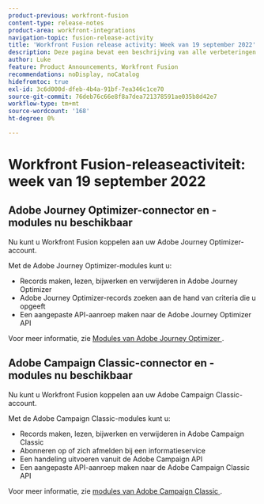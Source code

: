 ```yaml
---
product-previous: workfront-fusion
content-type: release-notes
product-area: workfront-integrations
navigation-topic: fusion-release-activity
title: 'Workfront Fusion release activity: Week van 19 september 2022'
description: Deze pagina bevat een beschrijving van alle verbeteringen die in Adobe Workfront Fusion in de week van 19 september 2022 zijn aangebracht.
author: Luke
feature: Product Announcements, Workfront Fusion
recommendations: noDisplay, noCatalog
hidefromtoc: true
exl-id: 3c6d000d-dfeb-4b4a-91bf-7ea346c1ce70
source-git-commit: 76deb76c66e8f8a7dea721378591ae035b8d42e7
workflow-type: tm+mt
source-wordcount: '168'
ht-degree: 0%

---
```


# Workfront Fusion-releaseactiviteit: week van 19 september 2022

## Adobe Journey Optimizer-connector en -modules nu beschikbaar

Nu kunt u Workfront Fusion koppelen aan uw Adobe Journey Optimizer-account.

Met de Adobe Journey Optimizer-modules kunt u:
* Records maken, lezen, bijwerken en verwijderen in Adobe Journey Optimizer
* Adobe Journey Optimizer-records zoeken aan de hand van criteria die u opgeeft
* Een aangepaste API-aanroep maken naar de Adobe Journey Optimizer API

Voor meer informatie, zie [ Modules van Adobe Journey Optimizer ](/help/quicksilver/workfront-fusion/apps-and-their-modules/adobe-journey-optimizer-modules.md).

## Adobe Campaign Classic-connector en -modules nu beschikbaar

Nu kunt u Workfront Fusion koppelen aan uw Adobe Campaign Classic-account.

Met de Adobe Campaign Classic-modules kunt u:
* Records maken, lezen, bijwerken en verwijderen in Adobe Campaign Classic
* Abonneren op of zich afmelden bij een informatieservice
* Een handeling uitvoeren vanuit de Adobe Campaign API
* Een aangepaste API-aanroep maken naar de Adobe Campaign Classic API

Voor meer informatie, zie [ modules van Adobe Campaign Classic ](/help/quicksilver/workfront-fusion/apps-and-their-modules/adobe-campaign-classic-connector.md).
